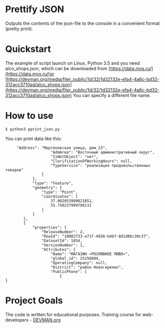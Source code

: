 # Prettify JSON 

Outputs the contents of the json-file to the console in a convenient format (pretty print). 

# Quickstart

The example of script launch on Linux, Python 3.5 and you need alco_shops.json, which can be downloaded from [https://data.mos.ru/](https://data.mos.ru/)or
 [https://devman.org/media/filer_public/1d/32/1d32132e-efa4-4a6c-bd32-312acc3710ad/alco_shops.json](https://devman.org/media/filer_public/1d/32/1d32132e-efa4-4a6c-bd32-312acc3710ad/alco_shops.json)
You can specify a different file name.

# How to use 

``` $ python3 pprint_json.py ```

You can print data like this: 

 
```{
     "Address": "Мартеновская улица, дом 23",
                    "AdmArea": "Восточный административный округ",
                    "IsNetObject": "нет",
                    "ClarificationOfWorkingHours": null,
                    "TypeService": "реализация продовольственных товаров"
                }
            },
            "type": "Feature",
            "geometry": {
                "type": "Point",
                "coordinates": [
                    37.802053999821851,
                    55.750237999798131
                ]
            }
        },
        {
            "properties": {
                "ReleaseNumber": 2,
                "RowId": "10082733-a71f-4658-b4bf-8d1d86c30c37",
                "DatasetId": 1854,
                "VersionNumber": 1,
                "Attributes": {
                    "Name": "МАГАЗИН «РОЗЛИВНОЕ ПИВО»",
                    "global_id": 25156884,
                    "OperatingCompany": null,
                    "District": "район Новогиреево",
                    "PublicPhone": [
                        {
} 
```




# Project Goals 
The code is written for educational purposes. Training course for web-developers - 
[DEVMAN.org](https://devman.org)